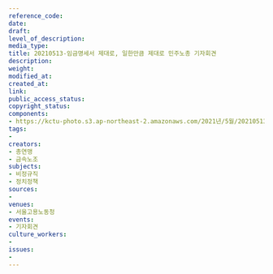 ```yaml
---
reference_code: 
date: 
draft: 
level_of_description: 
media_type: 
title: 20210513-임금명세서 제대로, 일한만큼 제대로 민주노총 기자회견
description: 
weight: 
modified_at: 
created_at: 
link: 
public_access_status: 
copyright_status: 
components:
- https://kctu-photo.s3.ap-northeast-2.amazonaws.com/2021년/5월/20210513-임금명세서+제대로,+일한만큼+제대로+민주노총+기자회견/_1DX0105.jpg
tags:
- 
creators:
- 총연맹
- 금속노조
subjects:
- 비정규직
- 정치정책
sources:
- 
venues:
- 서울고용노동청
events:
- 기자회견
culture_workers:
- 
issues:
- 
---
```


